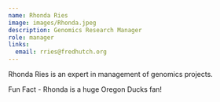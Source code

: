 ```yaml
---
name: Rhonda Ries
image: images/Rhonda.jpeg
description: Genomics Research Manager
role: manager
links:
  email: rries@fredhutch.org
---
```


Rhonda Ries is an expert in management of genomics projects. 

Fun Fact - Rhonda is a huge Oregon Ducks fan!
